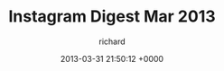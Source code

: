 ---
blog: richard
date: 2013-03-31 21:50:12 +0000
title: "Instagram Digest Mar 2013"
author: richard
permalink: /photography/instagram/mar-13/
---